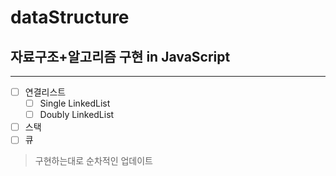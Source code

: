 # dataStructure

## 자료구조+알고리즘 구현 in JavaScript

---

- [ ] 연결리스트
  - [ ] Single LinkedList
  - [ ] Doubly LinkedList
- [ ] 스택
- [ ] 큐

> 구현하는대로 순차적인 업데이트
